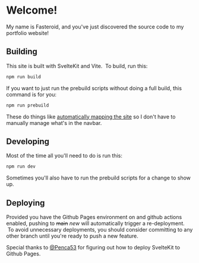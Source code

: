 # Welcome!

My name is Fasteroid, and you've just discovered the source code to my portfolio website!<br>

## Building

This site is built with SvelteKit and Vite. &nbsp;To build, run this:
```bash
npm run build
```

If you want to just run the prebuild scripts without doing a full build, this command is for you:
```bash
npm run prebuild
```
These do things like [automatically mapping the site](https://github.com/Fasteroid/fasteroid.github.io/blob/new/src/building/treebuilder.ts) so I don't have to manually manage what's in the navbar.

## Developing
Most of the time all you'll need to do is run this:
```bash
npm run dev
```
Sometimes you'll also have to run the prebuild scripts for a change to show up.

## Deploying
Provided you have the Github Pages environment on and github actions enabled, pushing to ~~main~~ *new* will automatically trigger a re-deployment. &nbsp;To avoid unnecessary deployments, you should consider committing to any other branch until you're ready to push a new feature.

Special thanks to [@Penca53](https://github.com/Penca53) for figuring out how to deploy SvelteKit to Github Pages.
